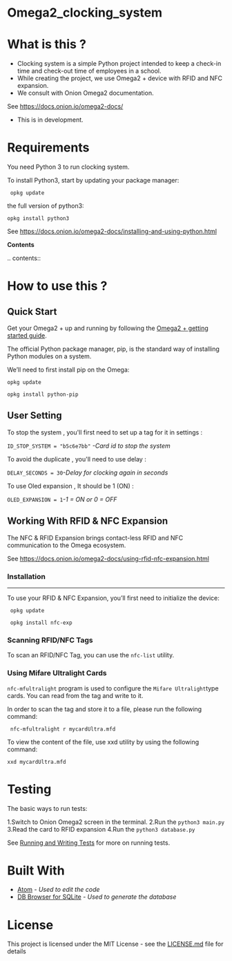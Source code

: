 # Omega2_clocking_system

# What is this ?

- Clocking system is a simple Python project intended to keep a check-in time and check-out time of employees in a school.
- While creating the project, we use Omega2 + device with  RFID and NFC expansion.
- We consult with Onion Omega2 documentation.

See   https://docs.onion.io/omega2-docs/

- This is in development.

# Requirements

You need Python 3 to run clocking system.

To install Python3, start by updating your package manager:

` opkg update`

the full version of python3:

`opkg install python3`

See https://docs.onion.io/omega2-docs/installing-and-using-python.html


**Contents**

.. contents::

# How to use this ?


Quick Start
-------------
Get your Omega2 + up and running by following the [Omega2 + getting started guide](https://docs.onion.io/omega2-docs/first-time-setup.html).


The official Python package manager, pip, is the standard way of installing Python modules on a system.

We’ll need to first install pip on the Omega:

`opkg update`

`opkg install python-pip`




User Setting
-------------

To stop the system , you'll first need to set up a tag for it in settings :

`ID_STOP_SYSTEM = "b5c6e7bb"` *-Card id to stop the system*

To avoid the duplicate , you'll need to use delay :

`DELAY_SECONDS = 30`*-Delay for clocking again in seconds*

To use Oled expansion , It should be 1 (ON) :

`OLED_EXPANSION = 1`*-1 = ON or 0 = OFF*






Working With RFID & NFC Expansion
-------------

The NFC & RFID Expansion brings contact-less RFID and NFC communication to the Omega ecosystem.

See  https://docs.onion.io/omega2-docs/using-rfid-nfc-expansion.html




### Installation

----

To use your RFID & NFC Expansion, you’ll first need to initialize the device:

` opkg update`

` opkg install nfc-exp`


### Scanning RFID/NFC Tags

To scan an RFID/NFC Tag, you can use the `nfc-list` utility.




### Using Mifare Ultralight Cards

`nfc-mfultralight` program is used to configure the ` Mifare Ultralight `type cards. You can read from the tag and write to it.

In order to scan the tag and store it to a file, please run the following command:

` nfc-mfultralight r mycardUltra.mfd`

To view the content of the file, use xxd utility by using the following command:

`xxd mycardUltra.mfd`


# Testing

The basic ways to run tests:

1.Switch to Onion Omega2 screen in the terminal.
2.Run the `python3 main.py`
3.Read the card to RFID expansion
4.Run the `python3 database.py`

See [Running and Writing Tests](https://devguide.python.org/runtests/) for more on running tests.

# Built With

- [Atom](https://atom.io) *- Used to edit the code*
- [DB Browser for SQLite](https://sqlitebrowser.org) *- Used to generate the database*

# License

This project is licensed under the MIT License - see the [LICENSE.md](https://github.com/Panchop10/omega2_clocking_system/blob/test/LICENSE) file for details
